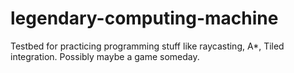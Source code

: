 # legendary-computing-machine
Testbed for practicing programming stuff like raycasting, A*, Tiled integration. Possibly maybe a game someday.
